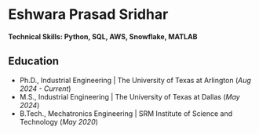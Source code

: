 # Eshwara Prasad Sridhar

#### Technical Skills: Python, SQL, AWS, Snowflake, MATLAB

## Education
- Ph.D., Industrial Engineering | The University of Texas at Arlington (_Aug 2024 - Current_)								       		
- M.S., Industrial Engineering	| The University of Texas at Dallas (_May 2024_)	 			        		
- B.Tech., Mechatronics Engineering | SRM Institute of Science and Technology (_May 2020_)

